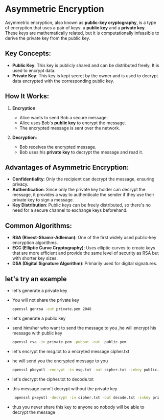 # Asymmetric Encryption

Asymmetric encryption, also known as **public-key cryptography**, is a type of encryption that uses a pair of keys: a **public key** and a **private key**. These keys are mathematically related, but it is computationally infeasible to derive the private key from the public key.

## Key Concepts:
- **Public Key**: This key is publicly shared and can be distributed freely. It is used to encrypt data.
- **Private Key**: This key is kept secret by the owner and is used to decrypt data encrypted with the corresponding public key.

## How It Works:

1. **Encryption**:
   - Alice wants to send Bob a secure message.
   - Alice uses Bob's **public key** to encrypt the message.
   - The encrypted message is sent over the network.

2. **Decryption**:
   - Bob receives the encrypted message.
   - Bob uses his **private key** to decrypt the message and read it.

## Advantages of Asymmetric Encryption:
- **Confidentiality**: Only the recipient can decrypt the message, ensuring privacy.
- **Authentication**: Since only the private key holder can decrypt the message, it provides a way to authenticate the sender if they use their private key to sign a message.
- **Key Distribution**: Public keys can be freely distributed, so there's no need for a secure channel to exchange keys beforehand.

## Common Algorithms:
- **RSA (Rivest-Shamir-Adleman)**: One of the first widely used public-key encryption algorithms.
- **ECC (Elliptic Curve Cryptography)**: Uses elliptic curves to create keys that are more efficient and provide the same level of security as RSA but with shorter key sizes.
- **DSA (Digital Signature Algorithm)**: Primarily used for digital signatures.

## let's try an example
- let's generate a private key 
- You will not share the private key 
  
  ```bash
  openssl genrsa -out private.pem 2048 
  ```
- let's generate a public key
- send him/her who want to send the message to you ,he will encrypt his message with public key
  ```bash
  openssl rsa -in private.pem -pubout -out  public.pem 
  ```
- let's encrypt the msg.txt to a encryted message cipher.txt
- he will send you the encrypted message to you
  ```bash
  openssl pkeyutl -encrypt -in msg.txt -out cipher.txt -inkey public.pem -pubin
  ```

- let's decrypt the cipher.txt to decode.txt 
- this message cann't decrypt without the private key 
  ```bash
   openssl pkeyutl -decrypt -in cipher.txt -out decode.txt -inkey private.pem
  ```
- thus you never share this key to anyone so nobody will be able to decrypt the message 
